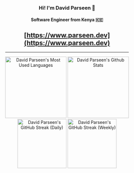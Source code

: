 <div align="center">

### Hi! I'm David Parseen 🚀

#### Software Engineer from Kenya 🇰🇪
## [https://www.parseen.dev](https://www.parseen.dev)

<hr width="80%"/>

<img height="200" src="https://github-readme-stats-1c31-git-main-david-parseens-projects.vercel.app/api/top-langs/?username=parseen254&layout=compact&hide=solidity,ruby,php,scss,vue,html,handlebars,rust&langs_count=10&size_weight=0.5&count_weight=0.5&card_width=320" alt="David Parseen's Most Used Languages" />
<img height="200" src="https://github-readme-stats-1c31-git-main-david-parseens-projects.vercel.app/api/?username=parseen254&layout=compact&hide=stars,contribs&show=reviews,prs_merged,prs_merged_percentage&show_icons=true&rank_icon=github&custom_title=David%20Parseen's%20Github%20Stats&card_width=318" alt="David Parseen's Github Stats" />

<img height="160" src="https://github-readme-streak-stats-git-main-david-parseens-projects.vercel.app?user=parseen254&mode=daily&card_width=420" alt="David Parseen's GitHub Streak (Daily)" />
<img height="160" src="https://github-readme-streak-stats-git-main-david-parseens-projects.vercel.app?user=parseen254&mode=weekly&card_width=422" alt="David Parseen's GitHub Streak (Weekly)" />



</div>
